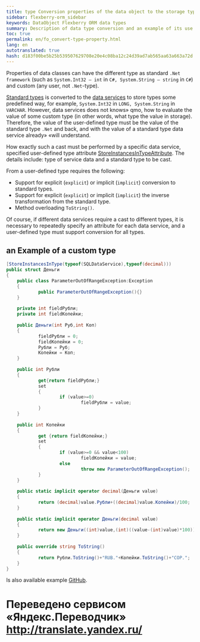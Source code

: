 ```yaml
--- 
title: type Conversion properties of the data object to the storage type 
sidebar: flexberry-orm_sidebar 
keywords: DataObject Flexberry ORM data types 
summary: Description of data type conversion and an example of its use 
toc: true 
permalink: en/fo_convert-type-property.html 
lang: en 
autotranslated: true 
hash: d183f00be5b25b539507629708e20e4c08ba12c24d39ad7ab565aa63a663a72d 
--- 
```


Properties of data classes can have the different type as standard `.Net framework` (such as `System.Int32 — int` in `C#, System.String — string` in `C#`) and custom (any user, not `.Net`-type). 

[Standard types](fo_flexberry-orm-types.html) is converted to the [data services](fo_data-service.html) to store types some predefined way, for example, `System.Int32` in `LONG, System.String` in `VARCHAR`. However, data services does not knows» qmo, how to evaluate the value of some custom type (in other words, what type the value in storage). Therefore, the value of the user-defined type must be the value of the standard type `.Net` and back, and with the value of a standard type data service already» «will understand. 

How exactly such a cast must be performed by a specific data service, specified user-defined type attribute [StoreInstancesInTypeAttribute](fd_data-types-properties.html). The details include: type of service data and a standard type to be cast. 

From a user-defined type requires the following: 

* Support for explicit (`explicit`) or implicit (`implicit`) conversion to standard types. 
* Support for explicit (`explicit`) or implicit (`implicit`) the inverse transformation from the standard type. 
* Method overloading `ToString()`. 

Of course, if different data services require a cast to different types, it is necessary to repeatedly specify an attribute for each data service, and a user-defined type must support conversion for all types. 

## an Example of a custom type 

```csharp
[StoreInstancesInType(typeof(SQLDataService),typeof(decimal)))
public struct Деньги
{
	public class ParameterOutOfRangeException:Exception
	{
			public ParameterOutOfRangeException(){}
	}
	
	private int fieldРубли;
	private int fieldКопейки;
	
	public Деньги(int Руб,int Коп)
	{
			fieldРубли = 0;
			fieldКопейки = 0;
			Рубли = Руб;
			Копейки = Коп;
	}
	
	public int Рубли
	{
			get{return fieldРубли;}
			set
			{
					if (value>=0)
							fieldРубли = value;
			}
	}
	
	public int Копейки
	{
			get {return fieldКопейки;}
			set
			{
					if (value>=0 && value<100)
							fieldКопейки = value;
					else
							throw new ParameterOutOfRangeException();
			}
	}
	
	public static implicit operator decimal(Деньги value)
	{
			return (decimal)value.Рубли+((decimal)value.Копейки)/100;
	}
	
	public static implicit operator Деньги(decimal value)
	{
			return new Деньги((int)value,(int)((value-(int)value)*100));
	}
	
	public override string ToString()
	{
			return Рубли.ToString()+"RUB."+Копейки.ToString()+"COP.";
	}
}
``` 

Is also available example [GitHub](https://github.com/Flexberry/FlexberryORM-DemoApp/blob/master/FlexberryORM/CDLIB/Objects/Dollar.cs). 



 # Переведено сервисом «Яндекс.Переводчик» http://translate.yandex.ru/